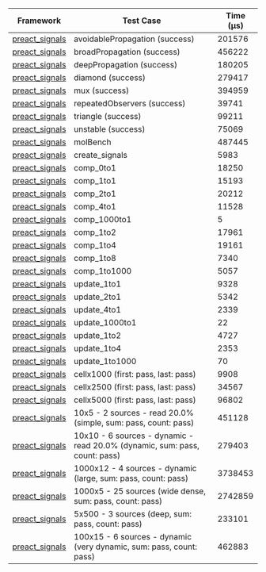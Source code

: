 | Framework | Test Case | Time (μs) |
| --- | --- | --- |
| [preact_signals](https://pub.dev/packages/preact_signals) | avoidablePropagation (success) | 201576 |
| [preact_signals](https://pub.dev/packages/preact_signals) | broadPropagation (success) | 456222 |
| [preact_signals](https://pub.dev/packages/preact_signals) | deepPropagation (success) | 180205 |
| [preact_signals](https://pub.dev/packages/preact_signals) | diamond (success) | 279417 |
| [preact_signals](https://pub.dev/packages/preact_signals) | mux (success) | 394959 |
| [preact_signals](https://pub.dev/packages/preact_signals) | repeatedObservers (success) | 39741 |
| [preact_signals](https://pub.dev/packages/preact_signals) | triangle (success) | 99211 |
| [preact_signals](https://pub.dev/packages/preact_signals) | unstable (success) | 75069 |
| [preact_signals](https://pub.dev/packages/preact_signals) | molBench | 487445 |
| [preact_signals](https://pub.dev/packages/preact_signals) | create_signals | 5983 |
| [preact_signals](https://pub.dev/packages/preact_signals) | comp_0to1 | 18250 |
| [preact_signals](https://pub.dev/packages/preact_signals) | comp_1to1 | 15193 |
| [preact_signals](https://pub.dev/packages/preact_signals) | comp_2to1 | 20212 |
| [preact_signals](https://pub.dev/packages/preact_signals) | comp_4to1 | 11528 |
| [preact_signals](https://pub.dev/packages/preact_signals) | comp_1000to1 | 5 |
| [preact_signals](https://pub.dev/packages/preact_signals) | comp_1to2 | 17961 |
| [preact_signals](https://pub.dev/packages/preact_signals) | comp_1to4 | 19161 |
| [preact_signals](https://pub.dev/packages/preact_signals) | comp_1to8 | 7340 |
| [preact_signals](https://pub.dev/packages/preact_signals) | comp_1to1000 | 5057 |
| [preact_signals](https://pub.dev/packages/preact_signals) | update_1to1 | 9328 |
| [preact_signals](https://pub.dev/packages/preact_signals) | update_2to1 | 5342 |
| [preact_signals](https://pub.dev/packages/preact_signals) | update_4to1 | 2339 |
| [preact_signals](https://pub.dev/packages/preact_signals) | update_1000to1 | 22 |
| [preact_signals](https://pub.dev/packages/preact_signals) | update_1to2 | 4727 |
| [preact_signals](https://pub.dev/packages/preact_signals) | update_1to4 | 2353 |
| [preact_signals](https://pub.dev/packages/preact_signals) | update_1to1000 | 70 |
| [preact_signals](https://pub.dev/packages/preact_signals) | cellx1000 (first: pass, last: pass) | 9908 |
| [preact_signals](https://pub.dev/packages/preact_signals) | cellx2500 (first: pass, last: pass) | 34567 |
| [preact_signals](https://pub.dev/packages/preact_signals) | cellx5000 (first: pass, last: pass) | 96802 |
| [preact_signals](https://pub.dev/packages/preact_signals) | 10x5 - 2 sources - read 20.0% (simple, sum: pass, count: pass) | 451128 |
| [preact_signals](https://pub.dev/packages/preact_signals) | 10x10 - 6 sources - dynamic - read 20.0% (dynamic, sum: pass, count: pass) | 279403 |
| [preact_signals](https://pub.dev/packages/preact_signals) | 1000x12 - 4 sources - dynamic (large, sum: pass, count: pass) | 3738453 |
| [preact_signals](https://pub.dev/packages/preact_signals) | 1000x5 - 25 sources (wide dense, sum: pass, count: pass) | 2742859 |
| [preact_signals](https://pub.dev/packages/preact_signals) | 5x500 - 3 sources (deep, sum: pass, count: pass) | 233101 |
| [preact_signals](https://pub.dev/packages/preact_signals) | 100x15 - 6 sources - dynamic (very dynamic, sum: pass, count: pass) | 462883 |
